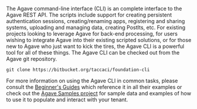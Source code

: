 The Agave command-line interface (CLI) is an complete interface to the Agave REST API. The scripts include support for creating persistent authentication sessions, creating/renaming apps, registering and sharing systems, uploading and managing data, creating PostIts, etc. For existing projects looking to leverage Agave for back-end processing, for users wishing to integrate Agave into their existing scripted solutions, or for those new to Agave who just want to kick the tires, the Agave CLI is a powerful tool for all of these things. The Agave CLI can be checked out from the Agave git repository.

```shell
git clone https://bitbucket.org/taccaci/foundation-cli
```

For more information on using the Agave CLI in common tasks, please consult the <a href="http://agaveapi.co/documentation/beginners-guides/" title="Beginner’s Guides">Beginner's Guides</a> which reference it in all their examples or check out the <a href="https://bitbucket.org/taccaci/agave-samples" title="Agave Tutorials Samples" target="_blank">Agave Samples project</a> for sample data and examples of how to use it to populate and interact with your tenant.